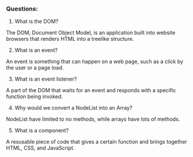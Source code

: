 ### Questions:
1. What is the DOM?

The DOM, Document Object Model, is an application built into website browsers that renders HTML into a treelike structure.  

2. What is an event?

An event is something that can happen on a web page, such as a click by the user or a page load. 


3. What is an event listener?

A part of the DOM that waits for an event and responds with a specific function being invoked. 

4. Why would we convert a NodeList into an Array?

NodeList have limited to no methods, while arrays have lots of methods. 

5. What is a component? 

A resusable piece of code that gives a certain function and brings together HTML, CSS, and JavaScript. 
